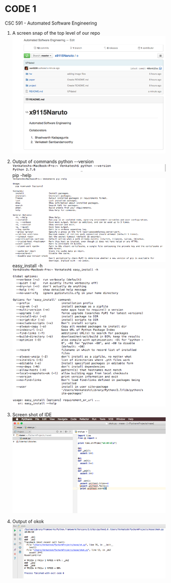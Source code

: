 # CODE 1

CSC 591 - Automated Software Engineering

1. A screen snap of the top level of our repo
    <br/>
    ![Top level the repo](./imgs/toplevel.png)

2. Output of commands
    python --version
    <br/>
    ![python-version](./imgs/version.png)
    <br/>
    pip -help
    <br/>
    ![pip-help](./imgs/piphelp.png)
    <br/>
    easy_install -h
    <br/>
    ![easyinstall-h](./imgs/easyinstall.png)
    <br/>

3. Screen shot of IDE
    <br/>
    ![ide](./imgs/pycharm.png)
    <br/>

4. Output of okok
    <br/>
    ![okok](./imgs/okokoutput.png)
